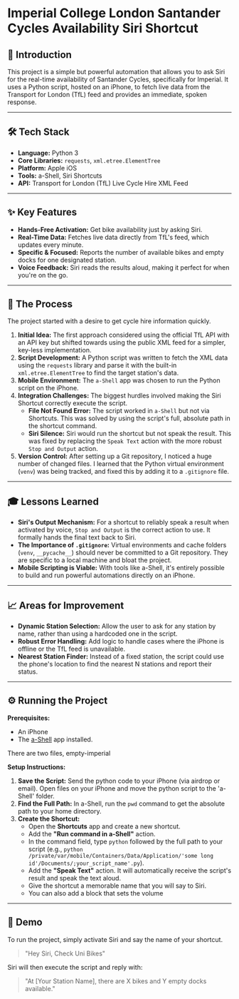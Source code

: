 # Imperial College London Santander Cycles Availability Siri Shortcut

## 📖 Introduction

This project is a simple but powerful automation that allows you to ask Siri for the real-time availability of Santander Cycles, specifically for Imperial. It uses a Python script, hosted on an iPhone, to fetch live data from the Transport for London (TfL) feed and provides an immediate, spoken response.


---

## 🛠️ Tech Stack

* **Language:** Python 3
* **Core Libraries:** `requests`, `xml.etree.ElementTree`
* **Platform:** Apple iOS
* **Tools:** a-Shell, Siri Shortcuts
* **API:** Transport for London (TfL) Live Cycle Hire XML Feed

---

## ✨ Key Features

* **Hands-Free Activation:** Get bike availability just by asking Siri.
* **Real-Time Data:** Fetches live data directly from TfL's feed, which updates every minute.
* **Specific & Focused:** Reports the number of available bikes and empty docks for one designated station.
* **Voice Feedback:** Siri reads the results aloud, making it perfect for when you're on the go.

---

## 🚀 The Process

The project started with a desire to get cycle hire information quickly.

1.  **Initial Idea:** The first approach considered using the official TfL API with an API key but shifted towards using the public XML feed for a simpler, key-less implementation.
2.  **Script Development:** A Python script was written to fetch the XML data using the `requests` library and parse it with the built-in `xml.etree.ElementTree` to find the target station's data.
3.  **Mobile Environment:** The `a-Shell` app was chosen to run the Python script on the iPhone.
4.  **Integration Challenges:** The biggest hurdles involved making the Siri Shortcut correctly execute the script.
    * **File Not Found Error:** The script worked in `a-Shell` but not via Shortcuts. This was solved by using the script's full, absolute path in the shortcut command.
    * **Siri Silence:** Siri would run the shortcut but not speak the result. This was fixed by replacing the `Speak Text` action with the more robust `Stop and Output` action.
5.  **Version Control:** After setting up a Git repository, I noticed a huge number of changed files. I learned that the Python virtual environment (`venv`) was being tracked, and fixed this by adding it to a `.gitignore` file.

---

## 🎓 Lessons Learned

* **Siri's Output Mechanism:** For a shortcut to reliably speak a result when activated by voice, `Stop and Output` is the correct action to use. It formally hands the final text back to Siri.
* **The Importance of `.gitignore`:** Virtual environments and cache folders (`venv`, `__pycache__`) should never be committed to a Git repository. They are specific to a local machine and bloat the project.
* **Mobile Scripting is Viable:** With tools like a-Shell, it's entirely possible to build and run powerful automations directly on an iPhone.

---

## 📈 Areas for Improvement

* **Dynamic Station Selection:** Allow the user to ask for any station by name, rather than using a hardcoded one in the script.
* **Robust Error Handling:** Add logic to handle cases where the iPhone is offline or the TfL feed is unavailable.
* **Nearest Station Finder:** Instead of a fixed station, the script could use the phone's location to find the nearest N stations and report their status.

---

## ⚙️ Running the Project

**Prerequisites:**
* An iPhone
* The [a-Shell](https://apps.apple.com/us/app/a-shell/id1473805438) app installed.

There are two files, empty-imperial

**Setup Instructions:**
1.  **Save the Script:** Send the python code to your iPhone (via airdrop or email). Open files on your iPhone and move the python script to the 'a-Shell' folder.
2.  **Find the Full Path:** In a-Shell, run the `pwd` command to get the absolute path to your home directory.
3.  **Create the Shortcut:**
    * Open the **Shortcuts** app and create a new shortcut.
    * Add the **"Run command in a-Shell"** action.
    * In the command field, type `python` followed by the full path to your script (e.g., `python /private/var/mobile/Containers/Data/Application/'some long id'/Documents/;your_script_name'.py`).
    * Add the **"Speak Text"** action. It will automatically receive the script's result and speak the text aloud.
    * Give the shortcut a memorable name that you will say to Siri.
    * You can also add a block that sets the volume 

---

## 🎤 Demo

To run the project, simply activate Siri and say the name of your shortcut.

> "Hey Siri, Check Uni Bikes"

Siri will then execute the script and reply with:

> "At [Your Station Name], there are X bikes and Y empty docks available."